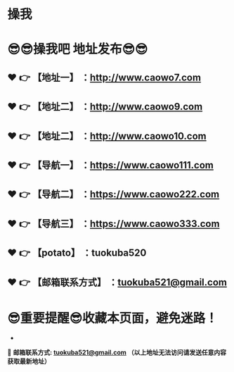 # 操我
:sunglasses::sunglasses:操我吧 地址发布:sunglasses::sunglasses:
==
:heart: :point_right: 【地址一】 ：http://www.caowo7.com
------
:heart: :point_right: 【地址二】 ：http://www.caowo9.com
------
:heart: :point_right: 【地址二】 ：http://www.caowo10.com
------
:heart: :point_right: 【导航一】 ：https://www.caowo111.com
------
:heart: :point_right: 【导航二】 ：https://www.caowo222.com
------
:heart: :point_right: 【导航三】 ：https://www.caowo333.com
------
:heart: :point_right: 【potato】 ：tuokuba520
------
:heart: :point_right: 【邮箱联系方式】 ：tuokuba521@gmail.com
------
:sunglasses:重要提醒:sunglasses:收藏本页面，避免迷路！
==

-

:e-mail: __邮箱联系方式: tuokuba521@gmail.com （以上地址无法访问请发送任意内容获取最新地址）__
